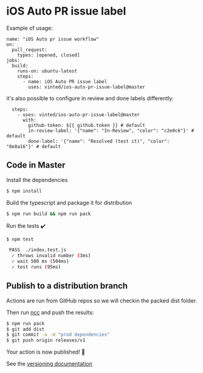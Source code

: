 # iOS Auto PR issue label

Example of usage:

```YML
name: "iOS Auto pr issue workflow"
on:
  pull_request:
    types: [opened, closed]
jobs:
  build:
    runs-on: ubuntu-latest
    steps:
      - name: iOS Auto PR issue label
        uses: vinted/ios-auto-pr-issue-label@master
```

it's also possible to configure in review and done labels differently:

```YML
  steps:
    - uses: vinted/ios-auto-pr-issue-label@master
      with:
        github-token: ${{ github.token }} # default
        in-review-label: '{"name": "In-Review", "color": "c2e0c6"}' # default
        done-label: '{"name": "Resolved (test it)", "color": "0e8a16"}' # default
```

## Code in Master

Install the dependencies
```bash
$ npm install
```

Build the typescript and package it for distribution
```bash
$ npm run build && npm run pack
```

Run the tests :heavy_check_mark:
```bash
$ npm test

 PASS  ./index.test.js
  ✓ throws invalid number (3ms)
  ✓ wait 500 ms (504ms)
  ✓ test runs (95ms)
```

## Publish to a distribution branch

Actions are run from GitHub repos so we will checkin the packed dist folder.

Then run [ncc](https://github.com/zeit/ncc) and push the results:
```bash
$ npm run pack
$ git add dist
$ git commit -a -m "prod dependencies"
$ git push origin releases/v1
```

Your action is now published! :rocket:

See the [versioning documentation](https://github.com/actions/toolkit/blob/master/docs/action-versioning.md)

